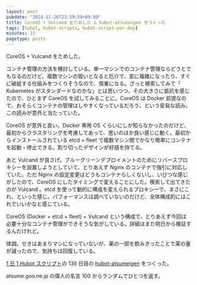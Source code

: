 ```yaml
---
layout: post
pubdate: "2014-11-26T23:59:59+09:00"
title: CoreOS + Vulcand をためした & hubot-atsumeigen をつくった
tags: [hubot, hubot-scripts, hubot-script-per-day]
minutes: 15
pagetype: posts
---
```

CoreOS + Vulcand をためした。

コンテナ管理の方法を検討している。単一マシンでのコンテナ管理ならどうとでもなるのだけど、複数マシンの扱いとなると厄介で、変に複雑になったり、すぐに破綻する仕組みをつくりそうなので、慎重になる。ざっと検索してみて「 Kubernetes がスタンダードなのかな」とは思いつつ、その大きさに抵抗を感じたので、ひとまず CoreOS を試してみることに。CoreOS は Docker 前提なので、おそらくコンテナの管理はしやすくなっているだろう、という安易な読み。この読みが意外と当たっていた。

CoreOS が意外と良い。Docker 専用 OS くらいにしか知らなかったのだけど、最初からクラスタリングを考慮してあって、思いのほか良い感じに動く。最初からインストールされている etcd + fleet で複数マシン間でかなり簡単にコンテナを起動・停止できる。割り切ったデザインが好感を持てる。

あと Vulcand が良さげ。ブルーグリーンデプロイメントのためにリバースプロキシーを設置しようとしていて、とりあえず Nginx のコンテナで強引に対応していた。ただ Nginx の設定変更はどうもコンテナらしくないし、いびつな感じがしたので、CoreOS にしたタイミングで変えることにした。検索して出てきたのが Vulcand 。etcd を使って動的に構成を変えられるプロキシーで、まさにこれ、といった感じ。パフォーマンスは調べていないのだけど、全体構成的にはこれでいいかなと感じている。

CoreOS (Docker + etcd + fleet) + Vulcand という構成で、とりあえず今回は必要十分なコンテナ管理ができそうな気がしている。詳細はまた明日から検証するんだけれど。

体調。せきはあまりマシになっていないが、薬の一部を飲みきったことで薬の量が減ったので、気持ちは回復している。

[1 日 1 Hubot スクリプト][hubot-script-per-day]の 136 日目の [hubot-atsumeigen][gh:bouzuya/hubot-atsumeigen] をつくった。

atsume.goo.ne.jp の偉人の名言 100 からランダムでひとつを返す。

[gh:bouzuya/hubot-atsumeigen]: https://github.com/bouzuya/hubot-atsumeigen
[hubot-script-per-day]: http://blog.bouzuya.net/posts?tags=hubot-script-per-day
